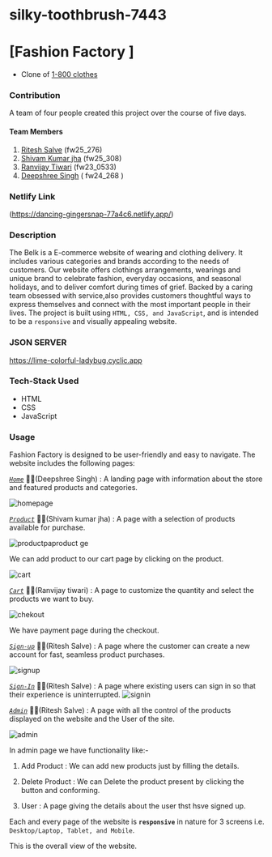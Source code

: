 # silky-toothbrush-7443

# [Fashion Factory ]

- Clone of [1-800 clothes](https://www.belk.com/)

### Contribution

A team of four people created this project over the course of five days.
#### Team Members

1. [Ritesh Salve]() (fw25_276)
2. [Shivam Kumar jha](https://github.com/Shivam6209) (fw25_308)
3. [Ranvijay Tiwari](https://github.com/RanvijayTiwari) (fw23_0533)
4. [Deepshree Singh](https://github.com/DeepshreeSingh) (	fw24_268 )


### Netlify Link
(https://dancing-gingersnap-77a4c6.netlify.app/)

### Description
The Belk is a E-commerce website of wearing and clothing delivery. It includes various categories and brands according to the needs of customers.
Our website offers clothings arrangements, wearings and unique brand to celebrate fashion, everyday occasions, and seasonal holidays, and to deliver comfort during times of grief. Backed by a caring team obsessed with service,also provides customers thoughtful ways to express themselves and connect with the most important people in their lives.
The project is built using `HTML, CSS, and JavaScript`, and is intended to be a `responsive` and visually appealing website.

### JSON SERVER 
https://lime-colorful-ladybug.cyclic.app

### Tech-Stack Used 

- HTML
- CSS
- JavaScript


### Usage
Fashion Factory is designed to be user-friendly and easy to navigate. The website includes the following pages:

[*`Home`*](/index.html) 👨‍💼(Deepshree Singh) : A landing page with information about the store and featured products and categories.

![homepage](https://user-images.githubusercontent.com/121334201/229412842-7f9a2b12-8fdd-474c-a9cb-471d6152ba29.png)

[*`Product`*](/product.html) 👨‍💼(Shivam kumar jha) : A page with a selection of products available for purchase.


![productpa![product](https://user-images.githubusercontent.com/121334201/229412917-5be40844-7f94-4bc2-9b05-196112c905c3.png)
ge]()

We can add product to our cart page by clicking on the product.

![cart](https://user-images.githubusercontent.com/121334201/229413018-f806260b-93d0-456d-919c-067999c7bdbb.png)


[*`Cart`*](/cart.html) 👨‍💼(Ranvijay tiwari) : A page to customize the quantity and select the products we want to buy.

![chekout](https://user-images.githubusercontent.com/121334201/229413074-918baf2e-c472-46e7-b3d3-07326f389839.png)



We have payment page during the checkout.

[*`Sign-up`*](/SignUp.html) 👨‍💼(Ritesh Salve) : A page where the customer can create a new account for fast, seamless product purchases.

![signup](https://user-images.githubusercontent.com/121334201/229415521-00925efc-38bc-4bc2-a66b-a83efcdee089.png)




[*`Sign-In`*](SignIn.html) 👨‍💼(Ritesh Salve) : A page where existing users can sign in so that their experience is uninterrupted.
![signin](https://user-images.githubusercontent.com/121334201/229413140-87d3245e-1798-4d31-9c59-246ca14dc3d1.png)



[*`Admin`*](/admin.html) 👨‍💼(Ritesh Salve) : A page with all the control of the products displayed on the website and the User of the site.

![admin](https://user-images.githubusercontent.com/121334201/229413167-d46db29e-0d17-495c-a69f-089effaa0f57.png)



In admin page we have functionality like:-

1. Add Product : We can add new products just by filling the details.

2. Delete Product : We can Delete the product present by clicking the button and conforming.

3. User : A page giving the details about the user thst hsve signed up.

Each and every page of the website  is **`responsive`** in nature for 3 screens i.e. `Desktop/Laptop, Tablet, and Mobile`.

This is the overall view of the website.
